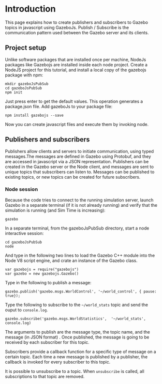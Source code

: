 # Introduction

This page explains how to create publishers and subscribers to Gazebo topics
in javascript using GazeboJs. Publish / Subscribe is the communication pattern
used between the Gazebo server and its clients.


## Project setup

Unlike software packages that are installed once per machine, NodeJs packages
like Gazebojs are installed inside each node project. Create a NodeJS project
for this tutorial, and install a local copy of the gazebojs package with npm:

    mkdir gazeboJsPubSub
    cd gazeboJsPubSub
    npm init

Just press enter to get the default values. This operation generates a
package.json file. Add gazeboJs to your package file:

    npm install gazebojs --save

Now you can create javascript files and execute them by invoking node.


## Publishers and subscribers

Publishers allow clients and servers to initiate communication, using typed
messages.The messages are defined in Gazebo using Protobuf, and they are
accessed in javascript via a JSON representation. Publishers can be created
in the Gazebo server or the Node client, and messages are sent to unique topics
that subscribers can listen to. Messages can be published to existing topics,
or new topics can be created for future subscribers.


### Node session

Because the code tries to connect to the running simulation server, launch
Gazebo in a separate terminal (if it is not already running) and verify that
the simulation is running (and Sim Time is increasing):

    gazebo

In a separate terminal, from the gazeboJsPubSub directory, start a node
interactive session:

    cd gazeboJsPubSub
    node

And type in the following two lines to load the Gazebo C++ module into the
Node V8 script engine, and crate an instance of the Gazebo class.

~~~
var gazebojs = require("gazebojs")
var gazebo = new gazebojs.Gazebo()
~~~

Type in the following to publish a message:

~~~
gazebo.publish('gazebo.msgs.WorldControl', '~/world_control', { pause: true});
~~~

Type the following to subscribe to the `~/world_stats` topic and send the
ouput to `console.log`.

~~~
gazebo.subscribe('gazebo.msgs.WorldStatistics',  '~/world_stats', console.log)
~~~


The arguments to publish are the message type, the topic name, and the message
(in JSON format) .  Once published, the message is going to be received by
each subscriber for this topic.


Subscribers provide a callback function for a specific type of message on a
certain topic. Each time a new message is published by a publisher, the
callback is invoked for every subscriber to this topic.

It is possible to unsubscribe to a topic. When `unsubscribe` is called, all
subscriptions to that topic are removed.


